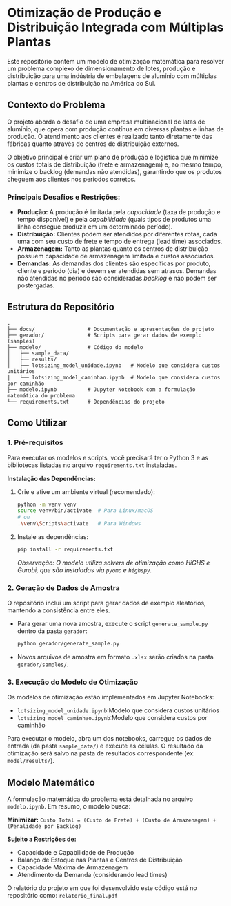 # Otimização de Produção e Distribuição Integrada com Múltiplas Plantas

Este repositório contém um modelo de otimização matemática para resolver um problema complexo de dimensionamento de lotes, produção e distribuição para uma indústria de embalagens de alumínio com múltiplas plantas e centros de distribuição na América do Sul.

## Contexto do Problema

O projeto aborda o desafio de uma empresa multinacional de latas de alumínio, que opera com produção contínua em diversas plantas e linhas de produção. O atendimento aos clientes é realizado tanto diretamente das fábricas quanto através de centros de distribuição externos.

O objetivo principal é criar um plano de produção e logística que minimize os custos totais de distribuição (frete e armazenagem) e, ao mesmo tempo, minimize o backlog (demandas não atendidas), garantindo que os produtos cheguem aos clientes nos períodos corretos.

### Principais Desafios e Restrições:
* **Produção:** A produção é limitada pela *capacidade* (taxa de produção e tempo disponível) e pela *capabilidade* (quais tipos de produtos uma linha consegue produzir em um determinado período).
* **Distribuição:** Clientes podem ser atendidos por diferentes rotas, cada uma com seu custo de frete e tempo de entrega (lead time) associados.
* **Armazenagem:** Tanto as plantas quanto os centros de distribuição possuem capacidade de armazenagem limitada e custos associados.
* **Demandas:** As demandas dos clientes são específicas por produto, cliente e período (dia) e devem ser atendidas sem atrasos. Demandas não atendidas no período são consideradas *backlog* e não podem ser postergadas.

## Estrutura do Repositório


```
.
├── docs/                 # Documentação e apresentações do projeto
├── gerador/              # Scripts para gerar dados de exemplo (samples)
├── modelo/               # Código do modelo 
│   ├── sample_data/
│   ├── results/
│   ├── lotsizing_model_unidade.ipynb   # Modelo que considera custos unitários
│   └── lotsizing_model_caminhao.ipynb  # Modelo que considera custos por caminhão
├── modelo.ipynb          # Jupyter Notebook com a formulação matemática do problema
└── requirements.txt      # Dependências do projeto
```


## Como Utilizar

### 1. Pré-requisitos

Para executar os modelos e scripts, você precisará ter o Python 3 e as bibliotecas listadas no arquivo `requirements.txt` instaladas.

**Instalação das Dependências:**

1.  Crie e ative um ambiente virtual (recomendado):
    ```bash
    python -m venv venv
    source venv/bin/activate  # Para Linux/macOS
    # ou
    .\venv\Scripts\activate   # Para Windows
    ```
2.  Instale as dependências:
    ```bash
    pip install -r requirements.txt
    ```
    *Observação: O modelo utiliza solvers de otimização como HiGHS e Gurobi, que são instalados via `pyomo` e `highspy`.*

### 2. Geração de Dados de Amostra

O repositório inclui um script para gerar dados de exemplo aleatórios, mantendo a consistência entre eles.

* Para gerar uma nova amostra, execute o script `generate_sample.py` dentro da pasta `gerador`:
    ```bash
    python gerador/generate_sample.py
    ```
* Novos arquivos de amostra em formato `.xlsx` serão criados na pasta `gerador/samples/`.

### 3. Execução do Modelo de Otimização

Os modelos de otimização estão implementados em Jupyter Notebooks:
* `lotsizing_model_unidade.ipynb`:Modelo que considera custos unitários
* `lotsizing_model_caminhao.ipynb`:Modelo que considera custos por caminhão
  
Para executar o modelo, abra um dos notebooks, carregue os dados de entrada (da pasta `sample_data/`) e execute as células. O resultado da otimização será salvo na pasta de resultados correspondente (ex: `model/results/`).

## Modelo Matemático

A formulação matemática do problema está detalhada no arquivo `modelo.ipynb`. Em resumo, o modelo busca:

**Minimizar:**
`Custo Total = (Custo de Frete) + (Custo de Armazenagem) + (Penalidade por Backlog)`

**Sujeito a Restrições de:**
* Capacidade e Capabilidade de Produção
* Balanço de Estoque nas Plantas e Centros de Distribuição
* Capacidade Máxima de Armazenagem
* Atendimento da Demanda (considerando lead times)


O relatório do projeto em que foi desenvolvido este código está no repositório como:
`relatorio_final.pdf`

